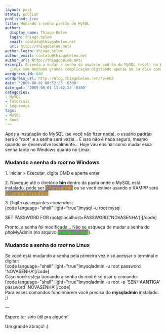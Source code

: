 ```yaml
---
layout: post
status: publish
published: true
title: Mudando a senha padrão do MySQL
author:
  display_name: Thiago Belem
  login: thiago.belem
  email: contato@thiagobelem.net
  url: http://thiagobelem.net/
author_login: thiago.belem
author_email: contato@thiagobelem.net
author_url: http://thiagobelem.net/
excerpt: Aprenda a mudar a senha do usuário padrão do MySQL (root) no Windows e no
  Linux sem nenhuma grande complicação digitando apenas um ou dois comandos!
wordpress_id: 602
wordpress_url: http://blog.thiagobelem.net/?p=602
date: '2009-08-01 08:52:23 -0300'
date_gmt: '2009-08-01 11:52:23 -0300'
categories:
- MySQL
- Tutoriais
- Segurança
tags:
- MySQL
- Root
---
```

<p>Após a instalação do MySQL (se você não fizer nada), o usuário padrão será o "<em>root</em>" e a senha será vazia... E isso não é nada seguro, mesmo quando se desenvolve localmente... Hoje vou ensinar como mudar essa senha tanto no Windows quanto no Linux.</p>
<h3>Mudando a senha do <em>root</em> no Windows</h3>
<p>1. Iniciar > Executar, digite CMD e aperte enter</p>
<p>2. Navegue até o diretório <strong>bin</strong> dentro da pasta onde o MySQL está instalado, pode ser <strong style="background: gray; color: orange">C:\mysql\bin</strong> ou se você estiver usando o XAMPP será <strong style="background: gray; color: orange">C:\xampp\mysql\bin</strong></p>
<p>3. Digite os seguintes comandos:<br />
[code language="shell" light="true"]mysql -u root mysql</p>
<p>SET PASSWORD FOR root@localhost=PASSWORD('NOVASENHA');[/code]</p>
<p>Pronto, a senha foi modificada... Não se esqueça de mudar a senha do phpMyAdmin (no arquivo <strong style="background: gray; color: lime">config.inc.php</strong>).</p>
<p></p>
<h3>Mudando a senha do <em>root</em> no Linux</h3>
<p>Se você está mudando a senha pela primeira vez é só acessar o terminal e digitar:<br />
[code language="shell" light="true"]mysqladmin -u root password 'NOVASENHA'[/code]<br />
Caso você esteja trocando a senha do root é só usar o comando:<br />
[code language="shell" light="true"]mysqladmin -u root -p 'SENHAANTIGA' password 'NOVASENHA'[/code]<br />
Para esses comandos funcionarem você precisa do <strong>mysqladmin</strong> instalado. ;)</p>
<p>--</p>
<p>Espero ter sido útil pra alguém!</p>
<p>Um grande abraço! :)</p>
